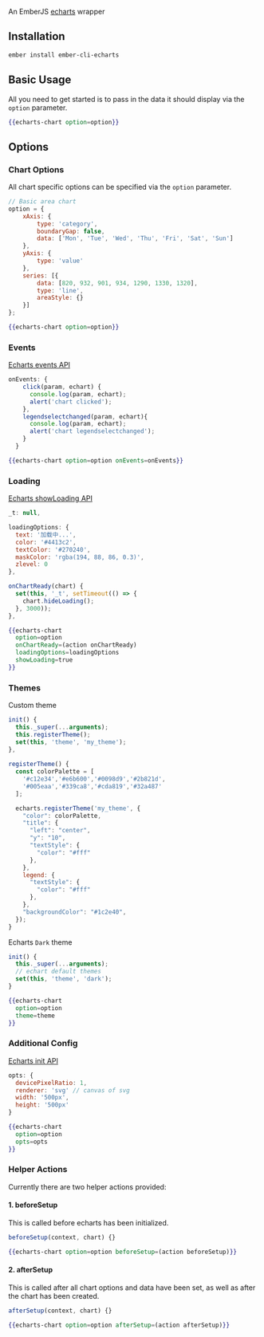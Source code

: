 An EmberJS [echarts](http://echarts.baidu.com/) wrapper  

## Installation ##
```sh
ember install ember-cli-echarts
```

## Basic Usage ##
All you need to get started is to pass in the data it should display via the `option` parameter.

```handlebars
{{echarts-chart option=option}}
```

## Options

### Chart Options
All chart specific options can be specified via the `option` parameter.

```javascript
// Basic area chart
option = {
    xAxis: {
        type: 'category',
        boundaryGap: false,
        data: ['Mon', 'Tue', 'Wed', 'Thu', 'Fri', 'Sat', 'Sun']
    },
    yAxis: {
        type: 'value'
    },
    series: [{
        data: [820, 932, 901, 934, 1290, 1330, 1320],
        type: 'line',
        areaStyle: {}
    }]
};
```

```handlebars
{{echarts-chart option=option}}
```

### Events
[Echarts events API](https://ecomfe.github.io/echarts-doc/public/en/api.html#events)

```javascript
onEvents: {
    click(param, echart) {
      console.log(param, echart);
      alert('chart clicked');
    },
    legendselectchanged(param, echart){
      console.log(param, echart);
      alert('chart legendselectchanged');
    }
  }
```  

```handlebars
{{echarts-chart option=option onEvents=onEvents}}
```

### Loading

[Echarts showLoading API](https://ecomfe.github.io/echarts-doc/public/en/api.html#echartsInstance.showLoading)

```javascript
_t: null,

loadingOptions: {
  text: '加载中...',
  color: '#4413c2',
  textColor: '#270240',
  maskColor: 'rgba(194, 88, 86, 0.3)',
  zlevel: 0
},

onChartReady(chart) {
  set(this, '_t', setTimeout(() => {
    chart.hideLoading();
  }, 3000));
},
```

```handlebars
{{echarts-chart
  option=option
  onChartReady=(action onChartReady)
  loadingOptions=loadingOptions
  showLoading=true
}}
```

### Themes

Custom theme

```javascript
init() {
  this._super(...arguments);
  this.registerTheme();
  set(this, 'theme', 'my_theme');
},
  
registerTheme() {
  const colorPalette = [
    '#c12e34','#e6b600','#0098d9','#2b821d',
    '#005eaa','#339ca8','#cda819','#32a487'
  ];

  echarts.registerTheme('my_theme', {
    "color": colorPalette,
    "title": {
      "left": "center",
      "y": "10",
      "textStyle": {
        "color": "#fff"
      },
    },
    legend: {
      "textStyle": {
        "color": "#fff"
      },
    },
    "backgroundColor": "#1c2e40",
  });
}
```

Echarts `Dark` theme

```javascript
init() {
  this._super(...arguments);
  // echart default themes
  set(this, 'theme', 'dark');
}
```  

```handlebars
{{echarts-chart
  option=option
  theme=theme
}}
```

### Additional Config

[Echarts init API](https://ecomfe.github.io/echarts-doc/public/en/api.html#echarts.init)

```javascript
opts: {
  devicePixelRatio: 1,
  renderer: 'svg' // canvas of svg
  width: '500px',
  height: '500px'
}
```  

```handlebars
{{echarts-chart
  option=option
  opts=opts
}}
```

### Helper Actions
Currently there are two helper actions provided:

#### 1. beforeSetup
This is called before echarts has been initialized. 

```javascript
beforeSetup(context, chart) {}
```

```handlebars
{{echarts-chart option=option beforeSetup=(action beforeSetup)}}
```

#### 2. afterSetup
This is called after all chart options and data have been set, as well as after the chart has been created. 

```javascript
afterSetup(context, chart) {}
```

```handlebars
{{echarts-chart option=option afterSetup=(action afterSetup)}}
```
